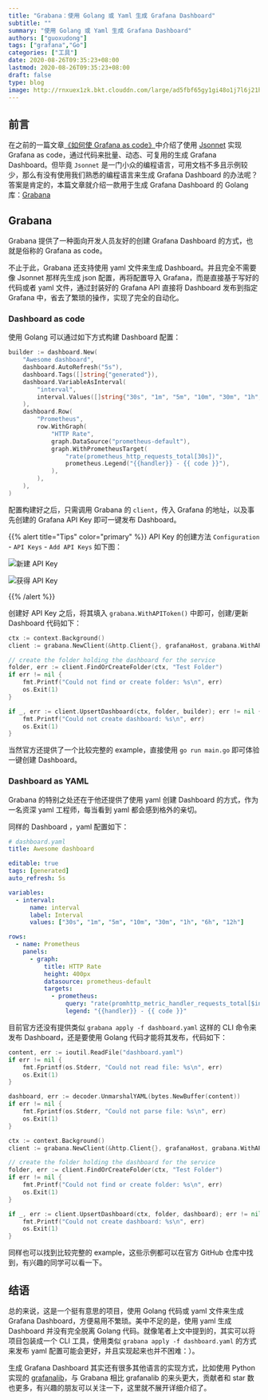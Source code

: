 ```yaml
---
title: "Grabana：使用 Golang 或 Yaml 生成 Grafana Dashboard"
subtitle: ""
summary: "使用 Golang 或 Yaml 生成 Grafana Dashboard"
authors: ["guoxudong"]
tags: ["grafana","Go"]
categories: ["工具"]
date: 2020-08-26T09:35:23+08:00
lastmod: 2020-08-26T09:35:23+08:00
draft: false
type: blog
image: http://rnxuex1zk.bkt.clouddn.com/large/ad5fbf65gy1gi48o1j7l6j21he0tydq9.jpg
---
```

## 前言

在之前的一篇文章[《如何使 Grafana as code》](./how-to-configure-grafana-as-code)中介绍了使用 [Jsonnet](http://jsonnet.org/) 实现 Grafana as code，通过代码来批量、动态、可复用的生成 Grafana Dashboard。但毕竟 `Jsonnet` 是一门小众的编程语言，可用文档不多且示例较少，那么有没有使用我们熟悉的编程语言来生成 Grafana Dashboard 的办法呢？答案是肯定的，本篇文章就介绍一款用于生成 Grafana Dashboard 的 Golang 库：[Grabana](https://github.com/K-Phoen/grabana)

## Grabana

Grabana 提供了一种面向开发人员友好的创建 Grafana Dashboard 的方式，也就是俗称的 Grafana as code。

不止于此，Grabana 还支持使用 yaml 文件来生成 Dashboard。并且完全不需要像 Jsonnet 那样先生成 json 配置，再将配置导入 Grafana，而是直接基于写好的代码或者 yaml 文件，通过封装好的 Grafana API 直接将 Dashboard 发布到指定 Grafana 中，省去了繁琐的操作，实现了完全的自动化。

### Dashboard as code

使用 Golang 可以通过如下方式构建 Dashboard 配置：

```go
builder := dashboard.New(
    "Awesome dashboard",
    dashboard.AutoRefresh("5s"),
    dashboard.Tags([]string{"generated"}),
    dashboard.VariableAsInterval(
        "interval",
        interval.Values([]string{"30s", "1m", "5m", "10m", "30m", "1h", "6h", "12h"}),
    ),
    dashboard.Row(
        "Prometheus",
        row.WithGraph(
            "HTTP Rate",
            graph.DataSource("prometheus-default"),
            graph.WithPrometheusTarget(
                "rate(prometheus_http_requests_total[30s])",
                prometheus.Legend("{{handler}} - {{ code }}"),
            ),
        ),
    ),
)
```

配置构建好之后，只需调用 Grabana 的 `client`，传入 Grafana 的地址，以及事先创建的 Grafana API Key 即可一键发布 Dashboard。

{{% alert title="Tips" color="primary" %}}
API Key 的创建方法 `Configuration` - `API Keys` - `Add API Keys` 如下图：

![新建 API Key](http://rnxuex1zk.bkt.clouddn.com/large/ad5fbf65gy1gi41u4pq30j21h10pn76o.jpg)

![获得 API Key](http://rnxuex1zk.bkt.clouddn.com/large/ad5fbf65gy1gi41y39kz1j20li0biaaz.jpg)

{{% /alert %}}

创建好 API Key 之后，将其填入 `grabana.WithAPIToken()` 中即可，创建/更新 Dashboard 代码如下：

```go
ctx := context.Background()
client := grabana.NewClient(&http.Client{}, grafanaHost, grabana.WithAPIToken("such secret, much wow"))

// create the folder holding the dashboard for the service
folder, err := client.FindOrCreateFolder(ctx, "Test Folder")
if err != nil {
    fmt.Printf("Could not find or create folder: %s\n", err)
    os.Exit(1)
}

if _, err := client.UpsertDashboard(ctx, folder, builder); err != nil {
    fmt.Printf("Could not create dashboard: %s\n", err)
    os.Exit(1)
}
```

当然官方还提供了一个比较完整的 example，直接使用 `go run main.go` 即可体验一键创建 Dashboard。

### Dashboard as YAML

Grabana 的特别之处还在于他还提供了使用 yaml 创建 Dashboard 的方式，作为一名资深 yaml 工程师，每当看到 yaml 都会感到格外的亲切。

同样的 Dashboard ，yaml 配置如下：

```yaml
# dashboard.yaml
title: Awesome dashboard

editable: true
tags: [generated]
auto_refresh: 5s

variables:
  - interval:
      name: interval
      label: Interval
      values: ["30s", "1m", "5m", "10m", "30m", "1h", "6h", "12h"]

rows:
  - name: Prometheus
    panels:
      - graph:
          title: HTTP Rate
          height: 400px
          datasource: prometheus-default
          targets:
            - prometheus:
                query: "rate(promhttp_metric_handler_requests_total[$interval])"
                legend: "{{handler}} - {{ code }}"
```

目前官方还没有提供类似 `grabana apply -f dashboard.yaml` 这样的 CLI 命令来发布 Dashboard，还是要使用 Golang 代码才能将其发布，代码如下：

```go
content, err := ioutil.ReadFile("dashboard.yaml")
if err != nil {
    fmt.Fprintf(os.Stderr, "Could not read file: %s\n", err)
    os.Exit(1)
}

dashboard, err := decoder.UnmarshalYAML(bytes.NewBuffer(content))
if err != nil {
    fmt.Fprintf(os.Stderr, "Could not parse file: %s\n", err)
    os.Exit(1)
}

ctx := context.Background()
client := grabana.NewClient(&http.Client{}, grafanaHost, grabana.WithAPIToken("such secret, much wow"))

// create the folder holding the dashboard for the service
folder, err := client.FindOrCreateFolder(ctx, "Test Folder")
if err != nil {
    fmt.Printf("Could not find or create folder: %s\n", err)
    os.Exit(1)
}

if _, err := client.UpsertDashboard(ctx, folder, dashboard); err != nil {
    fmt.Printf("Could not create dashboard: %s\n", err)
    os.Exit(1)
}
```

同样也可以找到比较完整的 example，这些示例都可以在官方 GitHub 仓库中找到，有兴趣的同学可以看一下。

## 结语

总的来说，这是一个挺有意思的项目，使用 Golang 代码或 yaml 文件来生成 Grafana Dashboard，方便易用不繁琐。美中不足的是，使用 yaml 生成 Dashboard 并没有完全脱离 Golang 代码。就像笔者上文中提到的，其实可以将项目包装成一个 CLI 工具，使用类似 `grabana apply -f dashboard.yaml` 的方式来发布 yaml 配置可能会更好，并且实现起来也并不困难：）。

生成 Grafana Dashboard 其实还有很多其他语言的实现方式，比如使用 Python 实现的 [grafanalib](https://github.com/weaveworks/grafanalib)，与 Grabana 相比 grafanalib 的来头更大，贡献者和 star 数也更多，有兴趣的朋友可以关注一下，这里就不展开详细介绍了。
